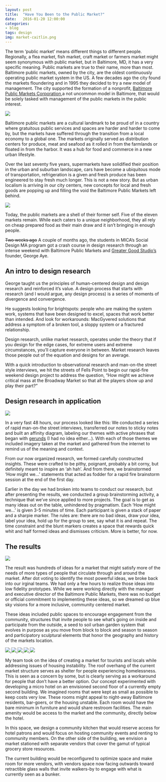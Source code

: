 ```yaml
---
layout: post
title:  "Have You Been to the Public Market?"
date:   2016-01-20 12:00:00
categories:
- blog
tags: design
img: market-caitlin.png
---
```



<p>The term ‘public market’ means different things to different people. Regionally, a flea market, fish market, craft market or farmers market might seem synonymous with public market, but in Baltimore, MD, it has a very specific meaning. Public markets are true to their name, more than most. Baltimore public markets, owned by the city, are the oldest continuously operating public market system in the US. A few decades ago the city found the markets floundering and in 1995 they decided to try a new model of management. The city supported the formation of a nonprofit, <a href="http://www.bpmarkets.com/" target="_blank">Baltimore Public Markets Corporation</a>,a not uncommon model in Baltimore, that would be solely tasked with management of the public markets in the public interest.</p>

<a href="{{ post.url | prepend: site.baseurl }}">
    <img class="img-responsive" src="{{ "/img/market-chicken.png" | prepend: site.baseurl }}">
</a>


<p>Baltimore public markets are a cultural landmark to be proud of in a country where gratuitous public services and spaces are harder and harder to come by, but the markets have suffered through the transition from a local economy to a global one. The markets originally served as distribution centers for produce, meat and seafood as it rolled in from the farmlands or floated in from the harbor. It was a hub for food and commerce in a new urban lifestyle.</p>
<p>Over the last seventy five years, supermarkets have solidified their position in the urban and suburban landscape, cars have become a ubiquitous mode of transportation, refrigeration is a given and fresh produce has been engineered to stay fresh much longer. This is not a new story. But as urban localism is arriving in our city centers, new concepts for local and fresh goods are popping up and filling the void the Baltimore Public Markets left behind.</p>

<a href="{{ post.url | prepend: site.baseurl }}">
    <img class="img-responsive" src="{{ "/img/market-inside.png" | prepend: site.baseurl }}">
</a>


<p>Today, the public markets are a shell of their former self. Five of the eleven markets remain. While each caters to a unique neighborhood, they all rely on cheap prepared food as their main draw and it isn’t bringing in enough people.</p>
<p><del datetime="2016-01-19T20:24:58+00:00">Two weeks ago</del> A couple of months ago, the students in MICA’s Social Design MA program got a crash course in design research through an intense weekend with Baltimore Public Markets and <a target="blank" href="http://www.greatergoodstudio.com/">Greater Good Studio’s</a> founder, George Aye.</p>
<h2>An intro to design research</h2>
<p>George taught us the principles of human-centered design and design research and reinforced it’s value. A design process that starts with research (and I would argue, any design process) is a series of moments of divergence and convergence. </p>
<p>He suggests looking for brightspots: people who are making the system work, systems that have been designed to excel, spaces that work better than intended.  And look for workarounds: MacGyvered solutions that address a symptom of a broken tool, a sloppy system or a fractured relationship.</p>
<p>Design research, unlike market research, operates under the theory that if you design for the edge cases, for extreme users and extreme circumstances, you’ll capture everyone in between. Market research leaves those people out of the equation and designs for an average.</p>
<p>With a quick introduction to observational research and man-on-the street style interviews, we hit the streets of Fells Point to begin our rapid-fire weekend design project to address the question, “How might we achieve critical mass at the Broadway Market so that all the players show up and play their part?”</p>
<h2>Design research in application</h2>
<a href="{{ post.url | prepend: site.baseurl }}">
    <img class="img-responsive" src="{{ "/img/market-research.png" | prepend: site.baseurl }}">
</a>


<p>In a very fast 48 hours, our process looked like this: We conducted a series of rapid man-on-the street interviews, transferred our notes to sticky notes and built an affinity diagram, labeling our themes with active phrases that began with <a target="blank" href="http://www.chompchomp.com/terms/gerund.htm">gerunds</a> (I had no idea either…). With each of those themes we included imagery taken at the market and gathered from the internet to remind us of the meaning and context. </p>
<p>From our now organized research, we formed carefully constructed insights. These were crafted to be pithy, poignant, probably a bit corny, but definitely meant to inspire an ‘ah hah’. And from there, we brainstormed ‘How might we…’ statements that acted as fodder for a rapid fire brainstorm session at the end of the first day.</p>
<p>Earlier in the day we had broken into teams to conduct our research, but after presenting the results, we conducted a group brainstorming activity, a technique that we’ve since applied to more projects. The goal is to get as many ideas out on the table, unhindered by pragmatism. Each ‘How might we…’ is given 3-5 minutes of time. Each participant is given a stack of paper and a sharpie marker. The rules are: there are no bad ideas, draw your idea, label your idea, hold up for the group to see, say what it is and repeat. The time constraint and the blunt markers creates a space that rewards quick whit and half formed ideas and dismisses criticism. More is better, for now.</p>
<h2>The results</h2>

<a href="{{ post.url | prepend: site.baseurl }}">
    <img class="img-responsive" src="{{ "/img/market-brainstorm.png" | prepend: site.baseurl }}">
</a>

<p>The result was hundreds of ideas for a market that might satisfy more of the needs of more types of people that circulate through and around the market. After dot voting to identify the most powerful ideas, we broke back into our irginal teams. We had only a few hours to realize those ideas into low fidelity prototypes. While we were working directly with the manager and executive director of the Baltimore Public Markets, there was no budget or official commitment to implementing these ideas, so we dreamed up blue sky visions for a more inclusive, community centered market.</p>
<p>These ideas included public spaces to encourage engagement from the community, structures that invite people to see what’s going on inside and participate from the outside, a seed to soil urban garden system that evolves in purpose as you move from block to block and season to season and participatory sculptural elements that honor the geography and history of the markets location.</p>

<a href="{{ post.url | prepend: site.baseurl }}">
    <img class="img-responsive" src="{{ "/img/market-hotel-room.png" | prepend: site.baseurl }}">
</a>
<a href="{{ post.url | prepend: site.baseurl }}">
    <img class="img-responsive" src="{{ "/img/market-map.png" | prepend: site.baseurl }}">
</a>
<a href="{{ post.url | prepend: site.baseurl }}">
    <img class="img-responsive" src="{{ "/img/market-storyboard.png" | prepend: site.baseurl }}">
</a>
<a href="{{ post.url | prepend: site.baseurl }}">
    <img class="img-responsive" src="{{ "/img/market-kitchen-calendar.png" | prepend: site.baseurl }}">
</a>
<a href="{{ post.url | prepend: site.baseurl }}">
    <img class="img-responsive" src="{{ "/img/market-layout.png" | prepend: site.baseurl }}">
</a>


<p>My team took on the idea of creating a market for tourists and locals while addressing issues of housing instability. The roof overhang of the current market structure serves as shelter for people experiencing homelessness. This is seen as a concern by some, but is clearly serving as a workaround for people that don’t have a better option. Our concept experimented with developing a micro hotel on an envisioned second floor of a currently empty second building. We imagined rooms that were kept as small as possible to keep costs very low. These rooms might appeal to night-away Baltimore residents, bar-goers, or the housing unstable. Each room would have the bare minimum in furniture and would share restroom facilities. The main amenity would be access to the market and the community, directly below the hotel. </p>
<p>In this space, we design a community kitchen that would reserve access for hotel patrons and would focus on hosting community events and renting to community members. On the other side of the building, we envision a market stationed with separate vendors that cover the gamut of typical grocery store resources.</p>
<p>The current building would be reconfigured to optimize space and make room for more vendors, with vendors space now facing outwards toward retractible glass walls that invite walkers-by to engage with what is currently seen as a bunker.</p>
                   
                                        
        